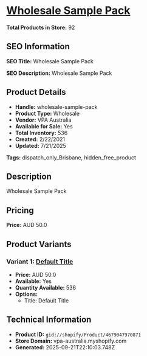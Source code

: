 # [Wholesale Sample Pack](https://vpa-australia.myshopify.com/products/wholesale-sample-pack)

**Total Products in Store:** 92

## SEO Information

**SEO Title:** Wholesale Sample Pack

**SEO Description:** Wholesale Sample Pack

## Product Details

- **Handle:** wholesale-sample-pack
- **Product Type:** Wholesale
- **Vendor:** VPA Australia
- **Available for Sale:** Yes
- **Total Inventory:** 536
- **Created:** 2/22/2021
- **Updated:** 7/21/2025

**Tags:** dispatch_only_Brisbane, hidden_free_product

## Description

Wholesale Sample Pack

## Pricing

**Price:** AUD 50.0

## Product Variants

### Variant 1: [Default Title](https://vpa-australia.myshopify.com/products/wholesale-sample-pack)

- **Price:** AUD 50.0
- **Available:** Yes
- **Quantity Available:** 536
- **Options:**
  - Title: Default Title

## Technical Information

- **Product ID:** `gid://shopify/Product/4679047970871`
- **Store Domain:** vpa-australia.myshopify.com
- **Generated:** 2025-09-21T22:10:03.748Z

